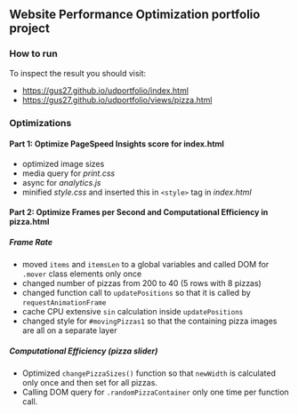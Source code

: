 ## Website Performance Optimization portfolio project

### How to run

To inspect the result you should visit:

* https://gus27.github.io/udportfolio/index.html
* https://gus27.github.io/udportfolio/views/pizza.html

### Optimizations

#### Part 1: Optimize PageSpeed Insights score for index.html

* optimized image sizes
* media query for *print.css*
* async for *analytics.js*
* minified *style.css* and inserted this in `<style>` tag in *index.html*

#### Part 2: Optimize Frames per Second and Computational Efficiency in pizza.html

##### Frame Rate

* moved `items` and `itemsLen` to a global variables and called DOM for `.mover` class elements only once
* changed number of pizzas from 200 to 40 (5 rows with 8 pizzas)
* changed function call to `updatePositions` so that it is called by `requestAnimationFrame`
* cache CPU extensive `sin` calculation inside `updatePositions`
* changed style for `#movingPizzas1` so that the containing pizza images are all on a separate layer

##### Computational Efficiency (pizza slider)

* Optimized `changePizzaSizes()` function so that `newWidth` is calculated only once and then set for all pizzas. 
* Calling DOM query for `.randomPizzaContainer` only one time per function call.
